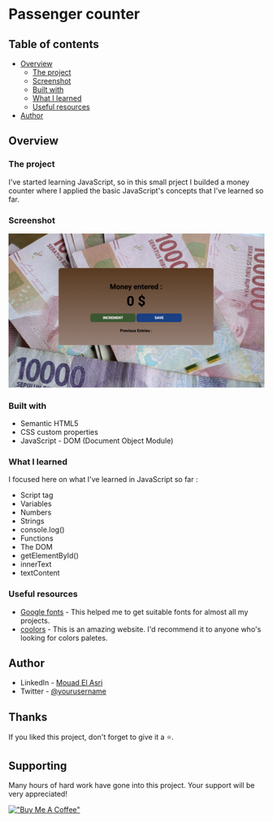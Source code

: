 # Passenger counter

## Table of contents

- [Overview](#overview)
  - [The project](#the-challenge)
  - [Screenshot](#screenshot)
  - [Built with](#built-with)
  - [What I learned](#what-i-learned)
  - [Useful resources](#useful-resources)
- [Author](#author)

## Overview

### The project

I've started learning JavaScript, so in this small prject I builded a money counter where I applied the basic JavaScript's concepts that I've learned so far.

### Screenshot

![](./images//money_counter.png)

### Built with

- Semantic HTML5
- CSS custom properties
- JavaScript - DOM (Document Object Module)

### What I learned

I focused here on what I've learned in JavaScript so far :

- Script tag
- Variables
- Numbers
- Strings
- console.log()
- Functions
- The DOM
- getElementById()
- innerText
- textContent

### Useful resources

- [Google fonts](https://fonts.google.com/) - This helped me to get suitable fonts for almost all my projects.
- [coolors](https://coolors.co/) - This is an amazing website. I'd recommend it to anyone who's looking for colors paletes.

## Author

- LinkedIn - [Mouad El Asri](https://www.linkedin.com/in/mouad-el-asri/)
- Twitter - [@yourusername](https://www.twitter.com/yourusername)

## Thanks

If you liked this project, don't forget to give it a ⭐.

## Supporting
Many hours of hard work have gone into this project. Your support will be very appreciated!

[!["Buy Me A Coffee"](https://www.buymeacoffee.com/assets/img/custom_images/orange_img.png)](https://www.buymeacoffee.com/elasrimouad)
